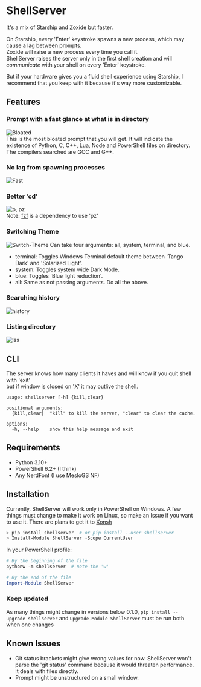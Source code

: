 # ShellServer

It's a mix of [Starship](https://github.com/starship/starship) and [Zoxide](https://github.com/ajeetdsouza/zoxide) but faster.  
  
On Starship, every 'Enter' keystroke spawns a new process, which may cause a lag between prompts.  
Zoxide will raise a new process every time you call it.  
ShellServer raises the server only in the first shell creation and will _communicate_ with your shell on every 'Enter' keystroke.  
  
But if your hardware gives you a fluid shell experience using Starship, I recommend that you keep with it because it's way more customizable.  

## Features
  
### Prompt with a fast glance at what is in directory  

![Bloated](./images/bloated.png)  
This is the most bloated prompt that you will get.
It will indicate the existence of Python, C, C++, Lua, Node and PowerShell files on directory.  
The compilers searched are GCC and G++.  
  
### No lag from spawning processes  

![Fast](./images/even_bloated.gif)  
  
### Better 'cd'  

![p, pz](./images/p_pz.gif)  
Note: [fzf](https://github.com/junegunn/fzf) is a dependency to use 'pz'  
  
### Switching Theme
  
![Switch-Theme](./images/switch_theme.gif)
Can take four arguments: all, system, terminal, and blue.  
- terminal: Toggles Windows Terminal default theme between 'Tango Dark' and 'Solarized Light'.  
- system: Toggles system wide Dark Mode.  
- blue: Toggles 'Blue light reduction'.  
- all: Same as not passing arguments. Do all the above.
  
### Searching history

![history](./images/history.gif)

### Listing directory

![lss](./images/ll_la.gif)  
  
## CLI

The server knows how many clients it haves and will know if you quit shell with 'exit'  
but if window is closed on 'X' it may outlive the shell. 

~~~
usage: shellserver [-h] {kill,clear}

positional arguments:
  {kill,clear}  "kill" to kill the server, "clear" to clear the cache.

options:
  -h, --help    show this help message and exit
~~~

## Requirements

- Python 3.10+
- PowerShell 6.2+ (I think)
- Any NerdFont (I use MesloGS NF)

## Installation

Currently, ShellServer will work only in PowerShell on Windows. A few things must change to make it work on Linux, so make an Issue if you want to use it. There are plans to get it to [Xonsh](https://github.com/xonsh/xonsh)

~~~PowerShell
> pip install shellserver  # or pip install --user shellserver
> Install-Module ShellServer -Scope CurrentUser
~~~

In your PowerShell profile:
~~~PowerShell
# By the beginning of the file
pythonw -m shellserver  # note the 'w'

# By the end of the file
Import-Module ShellServer
~~~

### Keep updated
As many things might change in versions below 0.1.0, `pip install --upgrade shellserver` and `Upgrade-Module ShellServer` must be run both when one changes

## Known Issues

- Git status brackets might give wrong values for now. ShellServer won't parse the 'git status' command because it would threaten performance. It deals with files directly.
- Prompt might be unstructured on a small window.
